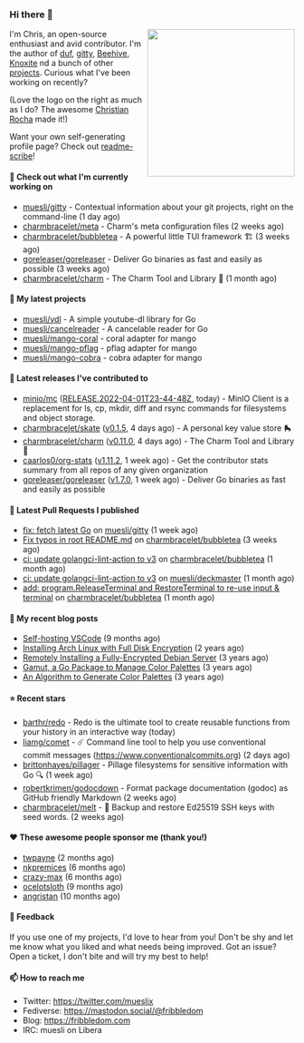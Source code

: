 ### Hi there 👋

<img align="right" src="https://raw.githubusercontent.com/muesli/muesli/master/assets/termenv.png" width="260">

I'm Chris, an open-source enthusiast and avid contributor. I'm the author of [duf](https://github.com/muesli/duf),
[gitty](https://github.com/muesli/gitty), [Beehive](https://github.com/muesli/beehive), [Knoxite](https://github.com/knoxite/knoxite)
 nd a bunch of other [projects](https://fribbledom.com/projects/). Curious what I've been working on recently?

(Love the logo on the right as much as I do? The awesome [Christian Rocha](https://github.com/meowgorithm/) made it!)

Want your own self-generating profile page? Check out [readme-scribe](https://github.com/muesli/readme-scribe)!

#### 👷 Check out what I'm currently working on

- [muesli/gitty](https://github.com/muesli/gitty) - Contextual information about your git projects, right on the command-line (1 day ago)
- [charmbracelet/meta](https://github.com/charmbracelet/meta) - Charm&#39;s meta configuration files (2 weeks ago)
- [charmbracelet/bubbletea](https://github.com/charmbracelet/bubbletea) - A powerful little TUI framework 🏗 (3 weeks ago)
- [goreleaser/goreleaser](https://github.com/goreleaser/goreleaser) - Deliver Go binaries as fast and easily as possible (3 weeks ago)
- [charmbracelet/charm](https://github.com/charmbracelet/charm) - The Charm Tool and Library 🌟 (1 month ago)

#### 🌱 My latest projects

- [muesli/ydl](https://github.com/muesli/ydl) - A simple youtube-dl library for Go
- [muesli/cancelreader](https://github.com/muesli/cancelreader) - A cancelable reader for Go
- [muesli/mango-coral](https://github.com/muesli/mango-coral) - coral adapter for mango
- [muesli/mango-pflag](https://github.com/muesli/mango-pflag) - pflag adapter for mango
- [muesli/mango-cobra](https://github.com/muesli/mango-cobra) - cobra adapter for mango

#### 🔭 Latest releases I've contributed to

- [minio/mc](https://github.com/minio/mc) ([RELEASE.2022-04-01T23-44-48Z](https://github.com/minio/mc/releases/tag/RELEASE.2022-04-01T23-44-48Z), today) - MinIO Client is a replacement for ls, cp, mkdir, diff and rsync commands for filesystems and object storage.
- [charmbracelet/skate](https://github.com/charmbracelet/skate) ([v0.1.5](https://github.com/charmbracelet/skate/releases/tag/v0.1.5), 4 days ago) - A personal key value store 🛼
- [charmbracelet/charm](https://github.com/charmbracelet/charm) ([v0.11.0](https://github.com/charmbracelet/charm/releases/tag/v0.11.0), 4 days ago) - The Charm Tool and Library 🌟
- [caarlos0/org-stats](https://github.com/caarlos0/org-stats) ([v1.11.2](https://github.com/caarlos0/org-stats/releases/tag/v1.11.2), 1 week ago) - Get the contributor stats summary from all repos of any given organization
- [goreleaser/goreleaser](https://github.com/goreleaser/goreleaser) ([v1.7.0](https://github.com/goreleaser/goreleaser/releases/tag/v1.7.0), 1 week ago) - Deliver Go binaries as fast and easily as possible

#### 🔨 Latest Pull Requests I published

- [fix: fetch latest Go](https://github.com/muesli/gitty/pull/60) on [muesli/gitty](https://github.com/muesli/gitty) (1 week ago)
- [Fix typos in root README.md](https://github.com/charmbracelet/bubbletea/pull/255) on [charmbracelet/bubbletea](https://github.com/charmbracelet/bubbletea) (3 weeks ago)
- [ci: update golangci-lint-action to v3](https://github.com/charmbracelet/bubbletea/pull/242) on [charmbracelet/bubbletea](https://github.com/charmbracelet/bubbletea) (1 month ago)
- [ci: update golangci-lint-action to v3](https://github.com/muesli/deckmaster/pull/90) on [muesli/deckmaster](https://github.com/muesli/deckmaster) (1 month ago)
- [add: program.ReleaseTerminal and RestoreTerminal to re-use input &amp; terminal](https://github.com/charmbracelet/bubbletea/pull/237) on [charmbracelet/bubbletea](https://github.com/charmbracelet/bubbletea) (1 month ago)

#### 📜 My recent blog posts

- [Self-hosting VSCode](https://fribbledom.com/posts/selfhosting-vscode/) (9 months ago)
- [Installing Arch Linux with Full Disk Encryption](https://fribbledom.com/posts/encrypted-arch-install/) (2 years ago)
- [Remotely Installing a Fully-Encrypted Debian Server](https://fribbledom.com/posts/encrypted-remote-debian-install/) (3 years ago)
- [Gamut, a Go Package to Manage Color Palettes](https://fribbledom.com/posts/gamut-package-to-handle-color-palettes/) (3 years ago)
- [An Algorithm to Generate Color Palettes](https://fribbledom.com/posts/an-algorithm-to-generate-color-palettes/) (3 years ago)

#### ⭐ Recent stars

- [barthr/redo](https://github.com/barthr/redo) - Redo is the ultimate tool to create reusable functions from your history in an interactive way (today)
- [liamg/comet](https://github.com/liamg/comet) - :comet: Command line tool to help you use conventional commit messages (https://www.conventionalcommits.org) (2 days ago)
- [brittonhayes/pillager](https://github.com/brittonhayes/pillager) - Pillage filesystems for sensitive information with Go 🔍 (1 week ago)
- [robertkrimen/godocdown](https://github.com/robertkrimen/godocdown) - Format package documentation (godoc) as GitHub friendly Markdown (2 weeks ago)
- [charmbracelet/melt](https://github.com/charmbracelet/melt) - 🧊 Backup and restore Ed25519 SSH keys with seed words. (2 weeks ago)

#### ❤️ These awesome people sponsor me (thank you!)

- [twpayne](https://github.com/twpayne) (2 months ago)
- [nkpremices](https://github.com/nkpremices) (6 months ago)
- [crazy-max](https://github.com/crazy-max) (6 months ago)
- [ocelotsloth](https://github.com/ocelotsloth) (9 months ago)
- [angristan](https://github.com/angristan) (10 months ago)

#### 💬 Feedback

If you use one of my projects, I'd love to hear from you! Don't be shy and let me know what you liked
and what needs being improved. Got an issue? Open a ticket, I don't bite and will try my best to help!

#### 📫 How to reach me

- Twitter: https://twitter.com/mueslix
- Fediverse: https://mastodon.social/@fribbledom
- Blog: https://fribbledom.com
- IRC: muesli on Libera

